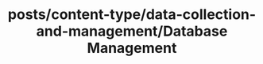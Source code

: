 ---
layout: category
title: posts/content-type/data-collection-and-management/Database Management
permalink: 'posts/merl-technology-workflow/database-management'
---